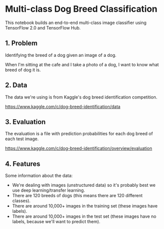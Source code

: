 # Multi-class Dog Breed Classification

This notebook builds an end-to-end multi-class image classifier using TensorFlow 2.0 and TensorFlow Hub.

## 1. Problem

Identifying the breed of a dog given an image of a dog.

When I'm sitting at the cafe and I take a photo of a dog, I want to know what breed of dog it is.

## 2. Data

The data we're using is from Kaggle's dog breed identification competition.

https://www.kaggle.com/c/dog-breed-identification/data 

## 3. Evaluation

The evaluation is a file with prediction probabilities for each dog breed of each test image.

https://www.kaggle.com/c/dog-breed-identification/overview/evaluation

## 4. Features

Some information about the data:
* We're dealing with images (unstructured data) so it's probably best we use deep learning/transfer learning.
* There are 120 breeds of dogs (this means there are 120 different classes).
* There are around 10,000+ images in the training set (these images have labels).
* There are around 10,000+ images in the test set (these images have no labels, because we'll want to predict them). 
